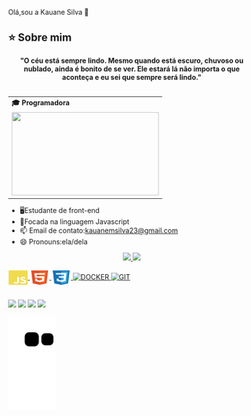 Olá,sou a Kauane Silva 👋


## ⭐️ Sobre mim
<div align='center'>
  <b>"O céu está sempre lindo. Mesmo quando está escuro, chuvoso ou nublado, ainda é bonito de se ver. Ele estará lá não importa o que aconteça e eu sei que sempre será lindo." </b>
</div><br>

<div align="center">
  <table>
    <tr>
      <td>
        <b>🎓 Programadora</b>
      </td>
    </tr>
    <tr>
      <td>
        <img src="https://apilgriminnarnia.files.wordpress.com/2018/09/legally-blonde-laptop-e1536078931635.jpg" width="300px" height="170px">
      </td>
    </tr>
  </table>
</div>



- 🖥️Estudante de front-end
- 📖Focada na linguagem Javascript
- 📫 Email de contato:kauanemsilva23@gmail.com
- 😄 Pronouns:ela/dela

<div align="center">
  <a href="https://github.com/kauanemsilva">
  <img height="180em" src="https://github-readme-stats.vercel.app/api?username=kauanemsilva&show_icons=true&theme=dracula&include_all_commits=true&count_private=true"/>
  <img height="180em" src="https://github-readme-stats.vercel.app/api/top-langs/?username=kauanemsilva&layout=compact&langs_count=7&theme=dracula"/>
</div>
  
  <div style="display: inline_block"><br>
  <img align="center" alt="Rafa-Js" height="30" width="40" src="https://raw.githubusercontent.com/devicons/devicon/master/icons/javascript/javascript-plain.svg">
  <img align="center" alt="Rafa-HTML" height="30" width="40" src="https://raw.githubusercontent.com/devicons/devicon/master/icons/html5/html5-original.svg">
  <img align="center" alt="Rafa-CSS" height="30" width="40" src="https://raw.githubusercontent.com/devicons/devicon/master/icons/css3/css3-original.svg">
  <img aling="center" alt="DOCKER" height="40" width="30"   src="https://cdn.jsdelivr.net/gh/devicons/devicon/icons/docker/docker-original.svg" />
  <img aling="center" alt="GIT" height="40" width="30"   src="https://cdn.jsdelivr.net/gh/devicons/devicon/icons/git/git-original.svg" />        
          
</div>
  
  ##
  
   
<div> 
 
  <a href="https://instagram.com/techkah" target="_blank"><img src="https://img.shields.io/badge/-Instagram-%23E4405F?style=for-the-badge&logo=instagram&logoColor=white" target="_blank"></a>
 <a href="https://discord.gg/kathz.s" target="_blank"><img src="https://img.shields.io/badge/Discord-7289DA?style=for-the-badge&logo=discord&logoColor=white" target="_blank"></a> 
  <a href = "mailto:kauanemsilva23@gmail.com"><img src="https://img.shields.io/badge/-Gmail-%23333?style=for-the-badge&logo=gmail&logoColor=white" target="_blank"></a>
  <a href="https://www.linkedin.com/in/kauane-silva-b00a12234" target="_blank"><img src="https://img.shields.io/badge/-LinkedIn-%230077B5?style=for-the-badge&logo=linkedin&logoColor=white" target="_blank"></a> 
</div>

![snake gif](https://github.com/kauanemsilva/kauanemsilva/blob/output/github-contribution-grid-snake.svg)
